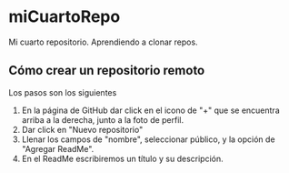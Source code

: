 # miCuartoRepo
Mi cuarto repositorio. Aprendiendo a clonar repos.

## Cómo crear un repositorio remoto
Los pasos son los siguientes
1. En la página de GitHub dar click en el icono de "+" que se encuentra arriba a la derecha, junto a la foto de perfil.
2. Dar click en "Nuevo repositorio"
3. Llenar los campos de "nombre", seleccionar público, y la opción de "Agregar ReadMe".
4. En el ReadMe escribiremos un título y su descripción.